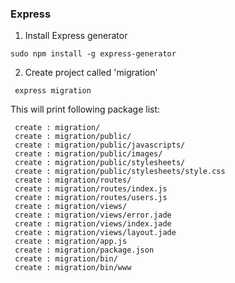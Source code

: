 ### Express

1. Install Express generator

 ```
 sudo npm install -g express-generator
 ```
 2. Create project called 'migration'
 ```
  express migration
 ```
 
 This will print following package list:
 
  ```
   create : migration/
   create : migration/public/
   create : migration/public/javascripts/
   create : migration/public/images/
   create : migration/public/stylesheets/
   create : migration/public/stylesheets/style.css
   create : migration/routes/
   create : migration/routes/index.js
   create : migration/routes/users.js
   create : migration/views/
   create : migration/views/error.jade
   create : migration/views/index.jade
   create : migration/views/layout.jade
   create : migration/app.js
   create : migration/package.json
   create : migration/bin/
   create : migration/bin/www
   ```
   
   
   
   
   
   
   

